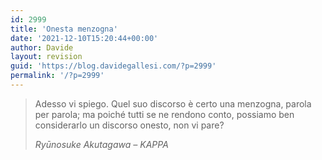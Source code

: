 ```yaml
---
id: 2999
title: 'Onesta menzogna'
date: '2021-12-10T15:20:44+00:00'
author: Davide
layout: revision
guid: 'https://blog.davidegallesi.com/?p=2999'
permalink: '/?p=2999'
---
```


> Adesso vi spiego. Quel suo discorso è certo una menzogna, parola per parola; ma poiché tutti se ne rendono conto, possiamo ben considerarlo un discorso onesto, non vi pare?
> 
> <cite>Ryūnosuke Akutagawa – KAPPA</cite>